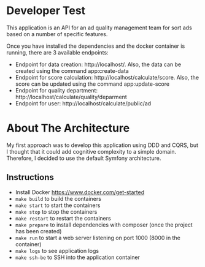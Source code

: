 # Developer Test

This application is an API for an ad quality management team for sort ads based on a number of specific features.

Once you have installed the dependencies and the docker container is running, there are 3 available endpoints:
- Endpoint for data creation: http://localhost/. Also, the data can be created using the command app:create-data
- Endpoint for score calculation: http://localhost/calculate/score. Also, the score can be updated using the command app:update-score
- Endpoint for quality department: http://localhost/calculate/quality/deparment
- Endpoint for user: http://localhost/calculate/public/ad

# About The Architecture

My first approach was to develop this application using DDD and CQRS, but I thought that it could add cognitive complexity to a simple domain. Therefore, I decided to use the default Symfony architecture.

## Instructions
- Install Docker https://www.docker.com/get-started
- `make build` to build the containers
- `make start` to start the containers
- `make stop` to stop the containers
- `make restart` to restart the containers
- `make prepare` to install dependencies with composer (once the project has been created)
- `make run` to start a web server listening on port 1000 (8000 in the container)
- `make logs` to see application logs
- `make ssh-be` to SSH into the application container

